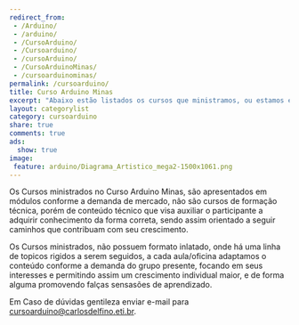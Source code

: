 ```yaml
---
redirect_from: 
 - /Arduino/
 - /arduino/
 - /CursoArduino/
 - /Cursoarduino/
 - /cursoArduino/
 - /CursoArduinoMinas/
 - /cursoarduinominas/
permalink: /cursoarduino/
title: Curso Arduino Minas
excerpt: "Abaixo estão listados os cursos que ministramos, ou estamos elaborando, use o campo comentário para obter mais informações."
layout: categorylist
category: cursoarduino
share: true
comments: true
ads:
  show: true 
image:
 feature: arduino/Diagrama_Artistico_mega2-1500x1061.png
--- 
```


Os Cursos ministrados no Curso Arduino Minas, são apresentados em 
módulos conforme a demanda de mercado, não são cursos de formação
técnica, porém de conteúdo técnico que visa auxiliar o participante
a adquirir conhecimento da forma correta, sendo assim orientado
a seguir caminhos que contribuam com seu crescimento.

Os Cursos ministrados, não possuem formato inlatado, onde há uma linha 
de topicos rigidos a serem seguidos, a cada aula/oficina adaptamos o 
conteúdo conforme a demanda do grupo presente, focando em seus interesses
e permitindo assim um crescimento individual maior, e de forma alguma
promovendo falças sensasões de aprendizado.

Em Caso de dúvidas gentileza enviar e-mail para <a href="mailto:consultoria@carlosdelfino.eti.br">cursoarduino@carlosdelfino.eti.br</a>.
